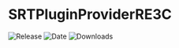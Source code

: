 # SRTPluginProviderRE3C
![Release](https://img.shields.io/github/v/release/SpeedrunTooling/SRTPluginProviderRE3C?label=current%20release&style=for-the-badge)
![Date](https://img.shields.io/github/release-date/SpeedrunTooling/SRTPluginProviderRE3C?style=for-the-badge)
![Downloads](https://img.shields.io/github/downloads/SpeedrunTooling/SRTPluginProviderRE3C/total?color=%23007EC6&style=for-the-badge)
